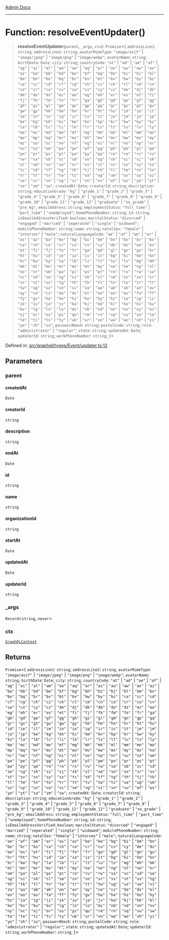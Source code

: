 [Admin Docs](/)

***

# Function: resolveEventUpdater()

> **resolveEventUpdater**(`parent`, `_args`, `ctx`): `Promise`\<\{ `addressLine1`: `string`; `addressLine2`: `string`; `avatarMimeType`: `"image/avif"` \| `"image/jpeg"` \| `"image/png"` \| `"image/webp"`; `avatarName`: `string`; `birthDate`: `Date`; `city`: `string`; `countryCode`: `"at"` \| `"ad"` \| `"ae"` \| `"af"` \| `"ag"` \| `"ai"` \| `"al"` \| `"am"` \| `"ao"` \| `"aq"` \| `"ar"` \| `"as"` \| `"au"` \| `"aw"` \| `"ax"` \| `"az"` \| `"ba"` \| `"bb"` \| `"bd"` \| `"be"` \| `"bf"` \| `"bg"` \| `"bh"` \| `"bi"` \| `"bj"` \| `"bl"` \| `"bm"` \| `"bn"` \| `"bo"` \| `"bq"` \| `"br"` \| `"bs"` \| `"bt"` \| `"bv"` \| `"bw"` \| `"by"` \| `"bz"` \| `"ca"` \| `"cc"` \| `"cd"` \| `"cf"` \| `"cg"` \| `"ch"` \| `"ci"` \| `"ck"` \| `"cl"` \| `"cm"` \| `"cn"` \| `"co"` \| `"cr"` \| `"cu"` \| `"cv"` \| `"cw"` \| `"cx"` \| `"cy"` \| `"cz"` \| `"de"` \| `"dj"` \| `"dk"` \| `"dm"` \| `"do"` \| `"dz"` \| `"ec"` \| `"ee"` \| `"eg"` \| `"eh"` \| `"er"` \| `"es"` \| `"et"` \| `"fi"` \| `"fj"` \| `"fk"` \| `"fm"` \| `"fo"` \| `"fr"` \| `"ga"` \| `"gb"` \| `"gd"` \| `"ge"` \| `"gf"` \| `"gg"` \| `"gh"` \| `"gi"` \| `"gl"` \| `"gm"` \| `"gn"` \| `"gp"` \| `"gq"` \| `"gr"` \| `"gs"` \| `"gt"` \| `"gu"` \| `"gw"` \| `"gy"` \| `"hk"` \| `"hm"` \| `"hn"` \| `"hr"` \| `"ht"` \| `"hu"` \| `"id"` \| `"ie"` \| `"il"` \| `"im"` \| `"in"` \| `"io"` \| `"iq"` \| `"ir"` \| `"is"` \| `"it"` \| `"je"` \| `"jm"` \| `"jo"` \| `"jp"` \| `"ke"` \| `"kg"` \| `"kh"` \| `"ki"` \| `"km"` \| `"kn"` \| `"kp"` \| `"kr"` \| `"kw"` \| `"ky"` \| `"kz"` \| `"la"` \| `"lb"` \| `"lc"` \| `"li"` \| `"lk"` \| `"lr"` \| `"ls"` \| `"lt"` \| `"lu"` \| `"lv"` \| `"ly"` \| `"ma"` \| `"mc"` \| `"md"` \| `"me"` \| `"mf"` \| `"mg"` \| `"mh"` \| `"mk"` \| `"ml"` \| `"mm"` \| `"mn"` \| `"mo"` \| `"mp"` \| `"mq"` \| `"mr"` \| `"ms"` \| `"mt"` \| `"mu"` \| `"mv"` \| `"mw"` \| `"mx"` \| `"my"` \| `"mz"` \| `"na"` \| `"nc"` \| `"ne"` \| `"nf"` \| `"ng"` \| `"ni"` \| `"nl"` \| `"no"` \| `"np"` \| `"nr"` \| `"nu"` \| `"nz"` \| `"om"` \| `"pa"` \| `"pe"` \| `"pf"` \| `"pg"` \| `"ph"` \| `"pk"` \| `"pl"` \| `"pm"` \| `"pn"` \| `"pr"` \| `"ps"` \| `"pt"` \| `"pw"` \| `"py"` \| `"qa"` \| `"re"` \| `"ro"` \| `"rs"` \| `"ru"` \| `"rw"` \| `"sa"` \| `"sb"` \| `"sc"` \| `"sd"` \| `"se"` \| `"sg"` \| `"sh"` \| `"si"` \| `"sj"` \| `"sk"` \| `"sl"` \| `"sm"` \| `"sn"` \| `"so"` \| `"sr"` \| `"ss"` \| `"st"` \| `"sv"` \| `"sx"` \| `"sy"` \| `"sz"` \| `"tc"` \| `"td"` \| `"tf"` \| `"tg"` \| `"th"` \| `"tj"` \| `"tk"` \| `"tl"` \| `"tm"` \| `"tn"` \| `"to"` \| `"tr"` \| `"tt"` \| `"tv"` \| `"tw"` \| `"tz"` \| `"ua"` \| `"ug"` \| `"um"` \| `"us"` \| `"uy"` \| `"uz"` \| `"va"` \| `"vc"` \| `"ve"` \| `"vg"` \| `"vi"` \| `"vn"` \| `"vu"` \| `"wf"` \| `"ws"` \| `"ye"` \| `"yt"` \| `"za"` \| `"zm"` \| `"zw"`; `createdAt`: `Date`; `creatorId`: `string`; `description`: `string`; `educationGrade`: `"kg"` \| `"grade_1"` \| `"grade_2"` \| `"grade_3"` \| `"grade_4"` \| `"grade_5"` \| `"grade_6"` \| `"grade_7"` \| `"grade_8"` \| `"grade_9"` \| `"grade_10"` \| `"grade_11"` \| `"grade_12"` \| `"graduate"` \| `"no_grade"` \| `"pre_kg"`; `emailAddress`: `string`; `employmentStatus`: `"full_time"` \| `"part_time"` \| `"unemployed"`; `homePhoneNumber`: `string`; `id`: `string`; `isEmailAddressVerified`: `boolean`; `maritalStatus`: `"divorced"` \| `"engaged"` \| `"married"` \| `"seperated"` \| `"single"` \| `"widowed"`; `mobilePhoneNumber`: `string`; `name`: `string`; `natalSex`: `"female"` \| `"intersex"` \| `"male"`; `naturalLanguageCode`: `"ae"` \| `"af"` \| `"am"` \| `"ar"` \| `"as"` \| `"az"` \| `"ba"` \| `"be"` \| `"bg"` \| `"bi"` \| `"bm"` \| `"bn"` \| `"bo"` \| `"br"` \| `"bs"` \| `"ca"` \| `"ch"` \| `"co"` \| `"cr"` \| `"cu"` \| `"cv"` \| `"cy"` \| `"de"` \| `"dz"` \| `"ee"` \| `"es"` \| `"et"` \| `"fi"` \| `"fj"` \| `"fo"` \| `"fr"` \| `"ga"` \| `"gd"` \| `"gl"` \| `"gn"` \| `"gu"` \| `"hr"` \| `"ht"` \| `"hu"` \| `"id"` \| `"ie"` \| `"io"` \| `"is"` \| `"it"` \| `"kg"` \| `"ki"` \| `"km"` \| `"kn"` \| `"kr"` \| `"kw"` \| `"ky"` \| `"la"` \| `"lb"` \| `"li"` \| `"lt"` \| `"lu"` \| `"lv"` \| `"mg"` \| `"mh"` \| `"mk"` \| `"ml"` \| `"mn"` \| `"mr"` \| `"ms"` \| `"mt"` \| `"my"` \| `"na"` \| `"ne"` \| `"ng"` \| `"nl"` \| `"no"` \| `"nr"` \| `"om"` \| `"pa"` \| `"pl"` \| `"ps"` \| `"pt"` \| `"ro"` \| `"ru"` \| `"rw"` \| `"sa"` \| `"sc"` \| `"sd"` \| `"se"` \| `"sg"` \| `"si"` \| `"sk"` \| `"sl"` \| `"sm"` \| `"sn"` \| `"so"` \| `"sr"` \| `"ss"` \| `"st"` \| `"sv"` \| `"tg"` \| `"th"` \| `"tk"` \| `"tl"` \| `"tn"` \| `"to"` \| `"tr"` \| `"tt"` \| `"tw"` \| `"ug"` \| `"uz"` \| `"ve"` \| `"vi"` \| `"za"` \| `"aa"` \| `"ab"` \| `"ak"` \| `"an"` \| `"av"` \| `"ay"` \| `"ce"` \| `"cs"` \| `"da"` \| `"dv"` \| `"el"` \| `"en"` \| `"eo"` \| `"eu"` \| `"fa"` \| `"ff"` \| `"fy"` \| `"gv"` \| `"ha"` \| `"he"` \| `"hi"` \| `"ho"` \| `"hy"` \| `"hz"` \| `"ia"` \| `"ig"` \| `"ii"` \| `"ik"` \| `"iu"` \| `"ja"` \| `"jv"` \| `"ka"` \| `"kj"` \| `"kk"` \| `"kl"` \| `"ko"` \| `"ks"` \| `"ku"` \| `"kv"` \| `"lg"` \| `"ln"` \| `"lo"` \| `"mi"` \| `"nb"` \| `"nd"` \| `"nn"` \| `"nv"` \| `"ny"` \| `"oc"` \| `"oj"` \| `"or"` \| `"os"` \| `"pi"` \| `"qu"` \| `"rm"` \| `"rn"` \| `"sq"` \| `"su"` \| `"sw"` \| `"ta"` \| `"te"` \| `"ti"` \| `"ts"` \| `"ty"` \| `"uk"` \| `"ur"` \| `"vo"` \| `"wa"` \| `"wo"` \| `"xh"` \| `"yi"` \| `"yo"` \| `"zh"` \| `"zu"`; `passwordHash`: `string`; `postalCode`: `string`; `role`: `"administrator"` \| `"regular"`; `state`: `string`; `updatedAt`: `Date`; `updaterId`: `string`; `workPhoneNumber`: `string`; \}\>

Defined in: [src/graphql/types/Event/updater.ts:12](https://github.com/PurnenduMIshra129th/talawa-api/blob/4d9be178e903c8bd2778a802379c92eee9a2afdf/src/graphql/types/Event/updater.ts#L12)

## Parameters

### parent

#### createdAt

`Date`

#### creatorId

`string`

#### description

`string`

#### endAt

`Date`

#### id

`string`

#### name

`string`

#### organizationId

`string`

#### startAt

`Date`

#### updatedAt

`Date`

#### updaterId

`string`

### \_args

`Record`\<`string`, `never`\>

### ctx

[`GraphQLContext`](../../../../context/type-aliases/GraphQLContext.md)

## Returns

`Promise`\<\{ `addressLine1`: `string`; `addressLine2`: `string`; `avatarMimeType`: `"image/avif"` \| `"image/jpeg"` \| `"image/png"` \| `"image/webp"`; `avatarName`: `string`; `birthDate`: `Date`; `city`: `string`; `countryCode`: `"at"` \| `"ad"` \| `"ae"` \| `"af"` \| `"ag"` \| `"ai"` \| `"al"` \| `"am"` \| `"ao"` \| `"aq"` \| `"ar"` \| `"as"` \| `"au"` \| `"aw"` \| `"ax"` \| `"az"` \| `"ba"` \| `"bb"` \| `"bd"` \| `"be"` \| `"bf"` \| `"bg"` \| `"bh"` \| `"bi"` \| `"bj"` \| `"bl"` \| `"bm"` \| `"bn"` \| `"bo"` \| `"bq"` \| `"br"` \| `"bs"` \| `"bt"` \| `"bv"` \| `"bw"` \| `"by"` \| `"bz"` \| `"ca"` \| `"cc"` \| `"cd"` \| `"cf"` \| `"cg"` \| `"ch"` \| `"ci"` \| `"ck"` \| `"cl"` \| `"cm"` \| `"cn"` \| `"co"` \| `"cr"` \| `"cu"` \| `"cv"` \| `"cw"` \| `"cx"` \| `"cy"` \| `"cz"` \| `"de"` \| `"dj"` \| `"dk"` \| `"dm"` \| `"do"` \| `"dz"` \| `"ec"` \| `"ee"` \| `"eg"` \| `"eh"` \| `"er"` \| `"es"` \| `"et"` \| `"fi"` \| `"fj"` \| `"fk"` \| `"fm"` \| `"fo"` \| `"fr"` \| `"ga"` \| `"gb"` \| `"gd"` \| `"ge"` \| `"gf"` \| `"gg"` \| `"gh"` \| `"gi"` \| `"gl"` \| `"gm"` \| `"gn"` \| `"gp"` \| `"gq"` \| `"gr"` \| `"gs"` \| `"gt"` \| `"gu"` \| `"gw"` \| `"gy"` \| `"hk"` \| `"hm"` \| `"hn"` \| `"hr"` \| `"ht"` \| `"hu"` \| `"id"` \| `"ie"` \| `"il"` \| `"im"` \| `"in"` \| `"io"` \| `"iq"` \| `"ir"` \| `"is"` \| `"it"` \| `"je"` \| `"jm"` \| `"jo"` \| `"jp"` \| `"ke"` \| `"kg"` \| `"kh"` \| `"ki"` \| `"km"` \| `"kn"` \| `"kp"` \| `"kr"` \| `"kw"` \| `"ky"` \| `"kz"` \| `"la"` \| `"lb"` \| `"lc"` \| `"li"` \| `"lk"` \| `"lr"` \| `"ls"` \| `"lt"` \| `"lu"` \| `"lv"` \| `"ly"` \| `"ma"` \| `"mc"` \| `"md"` \| `"me"` \| `"mf"` \| `"mg"` \| `"mh"` \| `"mk"` \| `"ml"` \| `"mm"` \| `"mn"` \| `"mo"` \| `"mp"` \| `"mq"` \| `"mr"` \| `"ms"` \| `"mt"` \| `"mu"` \| `"mv"` \| `"mw"` \| `"mx"` \| `"my"` \| `"mz"` \| `"na"` \| `"nc"` \| `"ne"` \| `"nf"` \| `"ng"` \| `"ni"` \| `"nl"` \| `"no"` \| `"np"` \| `"nr"` \| `"nu"` \| `"nz"` \| `"om"` \| `"pa"` \| `"pe"` \| `"pf"` \| `"pg"` \| `"ph"` \| `"pk"` \| `"pl"` \| `"pm"` \| `"pn"` \| `"pr"` \| `"ps"` \| `"pt"` \| `"pw"` \| `"py"` \| `"qa"` \| `"re"` \| `"ro"` \| `"rs"` \| `"ru"` \| `"rw"` \| `"sa"` \| `"sb"` \| `"sc"` \| `"sd"` \| `"se"` \| `"sg"` \| `"sh"` \| `"si"` \| `"sj"` \| `"sk"` \| `"sl"` \| `"sm"` \| `"sn"` \| `"so"` \| `"sr"` \| `"ss"` \| `"st"` \| `"sv"` \| `"sx"` \| `"sy"` \| `"sz"` \| `"tc"` \| `"td"` \| `"tf"` \| `"tg"` \| `"th"` \| `"tj"` \| `"tk"` \| `"tl"` \| `"tm"` \| `"tn"` \| `"to"` \| `"tr"` \| `"tt"` \| `"tv"` \| `"tw"` \| `"tz"` \| `"ua"` \| `"ug"` \| `"um"` \| `"us"` \| `"uy"` \| `"uz"` \| `"va"` \| `"vc"` \| `"ve"` \| `"vg"` \| `"vi"` \| `"vn"` \| `"vu"` \| `"wf"` \| `"ws"` \| `"ye"` \| `"yt"` \| `"za"` \| `"zm"` \| `"zw"`; `createdAt`: `Date`; `creatorId`: `string`; `description`: `string`; `educationGrade`: `"kg"` \| `"grade_1"` \| `"grade_2"` \| `"grade_3"` \| `"grade_4"` \| `"grade_5"` \| `"grade_6"` \| `"grade_7"` \| `"grade_8"` \| `"grade_9"` \| `"grade_10"` \| `"grade_11"` \| `"grade_12"` \| `"graduate"` \| `"no_grade"` \| `"pre_kg"`; `emailAddress`: `string`; `employmentStatus`: `"full_time"` \| `"part_time"` \| `"unemployed"`; `homePhoneNumber`: `string`; `id`: `string`; `isEmailAddressVerified`: `boolean`; `maritalStatus`: `"divorced"` \| `"engaged"` \| `"married"` \| `"seperated"` \| `"single"` \| `"widowed"`; `mobilePhoneNumber`: `string`; `name`: `string`; `natalSex`: `"female"` \| `"intersex"` \| `"male"`; `naturalLanguageCode`: `"ae"` \| `"af"` \| `"am"` \| `"ar"` \| `"as"` \| `"az"` \| `"ba"` \| `"be"` \| `"bg"` \| `"bi"` \| `"bm"` \| `"bn"` \| `"bo"` \| `"br"` \| `"bs"` \| `"ca"` \| `"ch"` \| `"co"` \| `"cr"` \| `"cu"` \| `"cv"` \| `"cy"` \| `"de"` \| `"dz"` \| `"ee"` \| `"es"` \| `"et"` \| `"fi"` \| `"fj"` \| `"fo"` \| `"fr"` \| `"ga"` \| `"gd"` \| `"gl"` \| `"gn"` \| `"gu"` \| `"hr"` \| `"ht"` \| `"hu"` \| `"id"` \| `"ie"` \| `"io"` \| `"is"` \| `"it"` \| `"kg"` \| `"ki"` \| `"km"` \| `"kn"` \| `"kr"` \| `"kw"` \| `"ky"` \| `"la"` \| `"lb"` \| `"li"` \| `"lt"` \| `"lu"` \| `"lv"` \| `"mg"` \| `"mh"` \| `"mk"` \| `"ml"` \| `"mn"` \| `"mr"` \| `"ms"` \| `"mt"` \| `"my"` \| `"na"` \| `"ne"` \| `"ng"` \| `"nl"` \| `"no"` \| `"nr"` \| `"om"` \| `"pa"` \| `"pl"` \| `"ps"` \| `"pt"` \| `"ro"` \| `"ru"` \| `"rw"` \| `"sa"` \| `"sc"` \| `"sd"` \| `"se"` \| `"sg"` \| `"si"` \| `"sk"` \| `"sl"` \| `"sm"` \| `"sn"` \| `"so"` \| `"sr"` \| `"ss"` \| `"st"` \| `"sv"` \| `"tg"` \| `"th"` \| `"tk"` \| `"tl"` \| `"tn"` \| `"to"` \| `"tr"` \| `"tt"` \| `"tw"` \| `"ug"` \| `"uz"` \| `"ve"` \| `"vi"` \| `"za"` \| `"aa"` \| `"ab"` \| `"ak"` \| `"an"` \| `"av"` \| `"ay"` \| `"ce"` \| `"cs"` \| `"da"` \| `"dv"` \| `"el"` \| `"en"` \| `"eo"` \| `"eu"` \| `"fa"` \| `"ff"` \| `"fy"` \| `"gv"` \| `"ha"` \| `"he"` \| `"hi"` \| `"ho"` \| `"hy"` \| `"hz"` \| `"ia"` \| `"ig"` \| `"ii"` \| `"ik"` \| `"iu"` \| `"ja"` \| `"jv"` \| `"ka"` \| `"kj"` \| `"kk"` \| `"kl"` \| `"ko"` \| `"ks"` \| `"ku"` \| `"kv"` \| `"lg"` \| `"ln"` \| `"lo"` \| `"mi"` \| `"nb"` \| `"nd"` \| `"nn"` \| `"nv"` \| `"ny"` \| `"oc"` \| `"oj"` \| `"or"` \| `"os"` \| `"pi"` \| `"qu"` \| `"rm"` \| `"rn"` \| `"sq"` \| `"su"` \| `"sw"` \| `"ta"` \| `"te"` \| `"ti"` \| `"ts"` \| `"ty"` \| `"uk"` \| `"ur"` \| `"vo"` \| `"wa"` \| `"wo"` \| `"xh"` \| `"yi"` \| `"yo"` \| `"zh"` \| `"zu"`; `passwordHash`: `string`; `postalCode`: `string`; `role`: `"administrator"` \| `"regular"`; `state`: `string`; `updatedAt`: `Date`; `updaterId`: `string`; `workPhoneNumber`: `string`; \}\>
